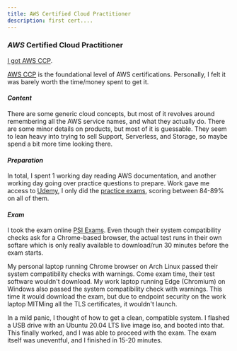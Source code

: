 ```yaml
---
title: AWS Certified Cloud Practitioner
description: first cert....
---
```


### _AWS_ Certified Cloud Practitioner

[I got AWS CCP](https://www.credly.com/badges/215adb61-4874-40a5-b105-846a19cf1f1f/public_url).

[AWS CCP](https://aws.amazon.com/certification/certified-cloud-practitioner/)
is the foundational level of AWS certifications.
Personally, I felt it was barely worth the time/money spent to get it.

#### _Content_

There are some generic cloud concepts,
but most of it revolves around remembering all the AWS service names,
and what they actually do.
There are some minor details on products, but most of it is guessable.
They seem to lean heavy into trying to sell Support, Serverless, and Storage,
so maybe spend a bit more time looking there.

#### _Preparation_

In total, I spent 1 working day reading AWS documentation,
and another working day going over practice questions to prepare.
Work gave me access to
[Udemy](https://www.udemy.com/),
I only did the
[practice exams](https://www.udemy.com/course/aws-certified-cloud-practitioner-practice-test/),
scoring between 84-89% on all of them.

#### _Exam_

I took the exam online [PSI Exams](https://home.psiexams.com/#/home).
Even though their system compatibility checks ask for a Chrome-based browser,
the actual test runs in their own softare
which is only really available to download/run 30 minutes before the exam starts.

My personal laptop running Chrome browser on Arch Linux passed their system compatibility checks with warnings.
Come exam time, their test software wouldn't download.
My work laptop running Edge (Chromium) on Windows also passed the system compatibility check with warnings.
This time it would download the exam,
but due to endpoint security on the work laptop MITMing all the TLS certificates,
it wouldn't launch.

In a mild panic, I thought of how to get a clean, compatible system.
I flashed a USB drive with an Ubuntu 20.04 LTS live image iso, and booted into that.
This finally worked, and I was able to proceed with the exam.
The exam itself was uneventful, and I finished in 15-20 minutes.
